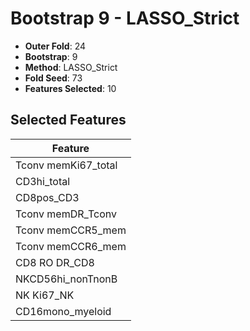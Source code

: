 # Bootstrap 9 - LASSO_Strict

- **Outer Fold**: 24
- **Bootstrap**: 9
- **Method**: LASSO_Strict
- **Fold Seed**: 73
- **Features Selected**: 10

## Selected Features

| Feature |
|---------|
| Tconv memKi67_total |
| CD3hi_total |
| CD8pos_CD3 |
| Tconv memDR_Tconv |
| Tconv memCCR5_mem |
| Tconv memCCR6_mem |
| CD8 RO DR_CD8 |
| NKCD56hi_nonTnonB |
| NK Ki67_NK |
| CD16mono_myeloid |
